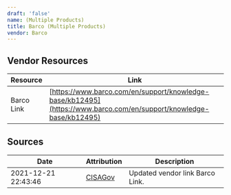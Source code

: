 ```yaml
---
draft: 'false'
name: (Multiple Products)
title: Barco (Multiple Products)
vendor: Barco
---
```


## Vendor Resources
| Resource | Link |
| --- | --- |
| Barco Link | [https://www.barco.com/en/support/knowledge-base/kb12495](https://www.barco.com/en/support/knowledge-base/kb12495) |



## Sources
| Date | Attribution | Description |
| --- | --- | --- |
| 2021-12-21 22:43:46 | [CISAGov](https://raw.githubusercontent.com/cisagov/log4j-affected-db/develop/README.md) | Updated vendor link Barco Link.  |
